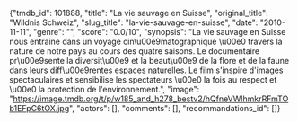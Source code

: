 {"tmdb_id": 101888, "title": "La vie sauvage en Suisse", "original_title": "Wildnis Schweiz", "slug_title": "la-vie-sauvage-en-suisse", "date": "2010-11-11", "genre": "", "score": "0.0/10", "synopsis": "La vie sauvage en Suisse nous entraine dans un voyage cin\u00e9matographique \u00e0 travers la nature de notre pays au cours des quatre saisons. Le documentaire pr\u00e9sente la diversit\u00e9 et la beaut\u00e9 de la flore et de la faune dans leurs diff\u00e9rentes espaces naturelles. Le film s'inspire d'images spectaculaires et sensibilise les spectateurs \u00e0 la fois au respect et \u00e0 la protection de l'environnement.", "image": "https://image.tmdb.org/t/p/w185_and_h278_bestv2/hQfneVWlhmkrRFmTOb1EFpC6tOX.jpg", "actors": [], "comments": [], "recommandations_id": []}